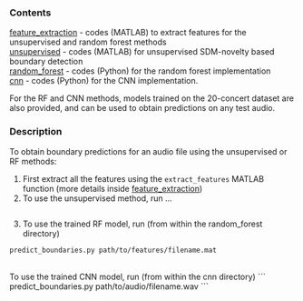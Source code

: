### Contents
[feature_extraction](feature_extraction) - codes (MATLAB) to extract features for the unsupervised and random forest methods </br>
[unsupervised](unsupervised) - codes (MATLAB) for unsupervised SDM-novelty based boundary detection </br>
[random_forest](random_forest) - codes (Python) for the random forest implementation </br>
[cnn](cnn) - codes (Python) for the CNN implementation. </br>

For the RF and CNN methods, models trained on the 20-concert dataset are also provided, and can be used to obtain predictions on any test audio.

### Description
To obtain boundary predictions for an audio file using the unsupervised or RF methods:
1. First extract all the features using the ```extract_features``` MATLAB function (more details inside [feature_extraction](./feature_extraction))
2. To use the unsupervised method, run ...
```

```
3. To use the trained RF model, run (from within the random_forest directory)
```
predict_boundaries.py path/to/features/filename.mat
```
</br>
To use the trained CNN model, run (from within the cnn directory)
```
predict_boundaries.py path/to/audio/filename.wav
```
